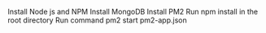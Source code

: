 Install Node js and NPM
Install MongoDB
Install PM2
Run npm install in the root directory
Run command pm2 start pm2-app.json 